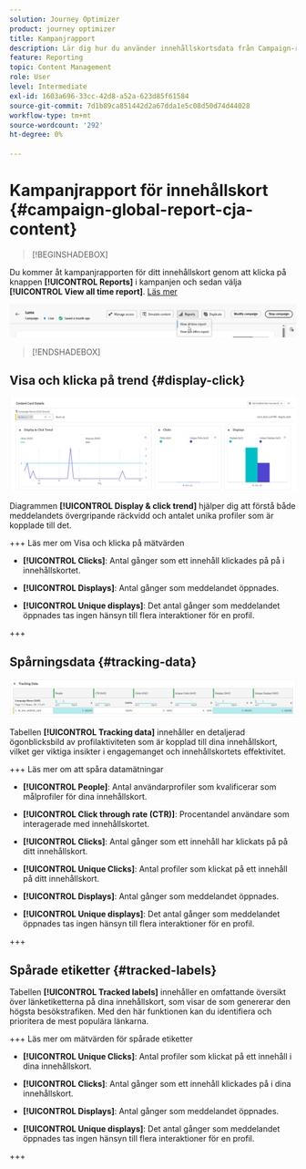 ```yaml
---
solution: Journey Optimizer
product: journey optimizer
title: Kampanjrapport
description: Lär dig hur du använder innehållskortsdata från Campaign-rapporten
feature: Reporting
topic: Content Management
role: User
level: Intermediate
exl-id: 1603a696-33cc-42d8-a52a-623d85f61584
source-git-commit: 7d1b89ca851442d2a67dda1e5c08d50d74d44028
workflow-type: tm+mt
source-wordcount: '292'
ht-degree: 0%

---
```


# Kampanjrapport för innehållskort {#campaign-global-report-cja-content}

>[!BEGINSHADEBOX]

Du kommer åt kampanjrapporten för ditt innehållskort genom att klicka på knappen **[!UICONTROL Reports]** i kampanjen och sedan välja **[!UICONTROL View all time report]**. [Läs mer](report-gs-cja.md)

![](assets/report-access.png)

>[!ENDSHADEBOX]

## Visa och klicka på trend {#display-click}

![](assets/content-card-report-1.png)

Diagrammen **[!UICONTROL Display & click trend]** hjälper dig att förstå både meddelandets övergripande räckvidd och antalet unika profiler som är kopplade till det.

+++ Läs mer om Visa och klicka på mätvärden

* **[!UICONTROL Clicks]**: Antal gånger som ett innehåll klickades på på i innehållskortet.

* **[!UICONTROL Displays]**: Antal gånger som meddelandet öppnades.

* **[!UICONTROL Unique displays]**: Det antal gånger som meddelandet öppnades tas ingen hänsyn till flera interaktioner för en profil.

+++

## Spårningsdata {#tracking-data}

![](assets/content-card-report-2.png)

Tabellen **[!UICONTROL Tracking data]** innehåller en detaljerad ögonblicksbild av profilaktiviteten som är kopplad till dina innehållskort, vilket ger viktiga insikter i engagemanget och innehållskortets effektivitet.

+++ Läs mer om att spåra datamätningar

* **[!UICONTROL People]**: Antal användarprofiler som kvalificerar som målprofiler för dina innehållskort.

* **[!UICONTROL Click through rate (CTR)]**: Procentandel användare som interagerade med innehållskortet.

* **[!UICONTROL Clicks]**: Antal gånger som ett innehåll har klickats på på ditt innehållskort.

* **[!UICONTROL Unique Clicks]**: Antal profiler som klickat på ett innehåll på ditt innehållskort.

* **[!UICONTROL Displays]**: Antal gånger som meddelandet öppnades.

* **[!UICONTROL Unique displays]**: Det antal gånger som meddelandet öppnades tas ingen hänsyn till flera interaktioner för en profil.

+++

## Spårade etiketter {#tracked-labels}

Tabellen **[!UICONTROL Tracked labels]** innehåller en omfattande översikt över länketiketterna på dina innehållskort, som visar de som genererar den högsta besökstrafiken. Med den här funktionen kan du identifiera och prioritera de mest populära länkarna.

+++ Läs mer om mätvärden för spårade etiketter

* **[!UICONTROL Unique Clicks]**: Antal profiler som klickat på ett innehåll i dina innehållskort.

* **[!UICONTROL Clicks]**: Antal gånger som ett innehåll klickades på i dina innehållskort.

* **[!UICONTROL Displays]**: Antal gånger som meddelandet öppnades.

* **[!UICONTROL Unique displays]**: Det antal gånger som meddelandet öppnades tas ingen hänsyn till flera interaktioner för en profil.

+++
